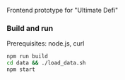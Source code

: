 Frontend prototype for "Ultimate Defi"

### Build and run

Prerequisites: node.js, curl

```bash
npm run build
cd data && ./load_data.sh
npm start
```
